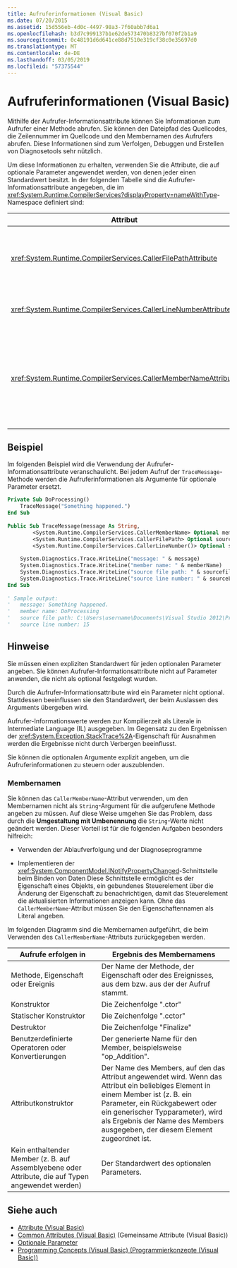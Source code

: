 ```yaml
---
title: Aufruferinformationen (Visual Basic)
ms.date: 07/20/2015
ms.assetid: 15d556eb-4d0c-4497-98a3-7f60abb7d6a1
ms.openlocfilehash: b3d7c999137b1e62de573470b8327bf070f2b1a9
ms.sourcegitcommit: 0c48191d6d641ce88d7510e319cf38c0e35697d0
ms.translationtype: MT
ms.contentlocale: de-DE
ms.lasthandoff: 03/05/2019
ms.locfileid: "57375544"
---
```

# <a name="caller-information-visual-basic"></a>Aufruferinformationen (Visual Basic)
Mithilfe der Aufrufer-Informationsattribute können Sie Informationen zum Aufrufer einer Methode abrufen. Sie können den Dateipfad des Quellcodes, die Zeilennummer im Quellcode und den Membernamen des Aufrufers abrufen. Diese Informationen sind zum Verfolgen, Debuggen und Erstellen von Diagnosetools sehr nützlich.  
  
 Um diese Informationen zu erhalten, verwenden Sie die Attribute, die auf optionale Parameter angewendet werden, von denen jeder einen Standardwert besitzt. In der folgenden Tabelle sind die Aufrufer-Informationsattribute angegeben, die im <xref:System.Runtime.CompilerServices?displayProperty=nameWithType>-Namespace definiert sind:  
  
|Attribut|Beschreibung|Typ|  
|---|---|---|  
|<xref:System.Runtime.CompilerServices.CallerFilePathAttribute>|Vollständiger Pfad der Quelldatei, die den Aufrufer enthält. Dies ist der Dateipfad zum Zeitpunkt der Kompilierung.|`String`|  
|<xref:System.Runtime.CompilerServices.CallerLineNumberAttribute>|Zeilennummer in der Quelldatei, in der die Methode aufgerufen wird.|`Integer`|  
|<xref:System.Runtime.CompilerServices.CallerMemberNameAttribute>|Der Methoden- oder Eigenschaftenname des Aufrufers. Weitere Informationen hierzu finden Sie unter [Membernamen](#MEMBERNAMES) weiter unten in diesem Thema.|`String`|  
  
## <a name="example"></a>Beispiel  
 Im folgenden Beispiel wird die Verwendung der Aufrufer-Informationsattribute veranschaulicht. Bei jedem Aufruf der `TraceMessage`-Methode werden die Aufruferinformationen als Argumente für optionale Parameter ersetzt.  
  
```vb  
Private Sub DoProcessing()  
    TraceMessage("Something happened.")  
End Sub  
  
Public Sub TraceMessage(message As String,  
        <System.Runtime.CompilerServices.CallerMemberName> Optional memberName As String = Nothing,  
        <System.Runtime.CompilerServices.CallerFilePath> Optional sourcefilePath As String = Nothing,  
        <System.Runtime.CompilerServices.CallerLineNumber()> Optional sourceLineNumber As Integer = 0)  
  
    System.Diagnostics.Trace.WriteLine("message: " & message)  
    System.Diagnostics.Trace.WriteLine("member name: " & memberName)  
    System.Diagnostics.Trace.WriteLine("source file path: " & sourcefilePath)  
    System.Diagnostics.Trace.WriteLine("source line number: " & sourceLineNumber)  
End Sub  
  
' Sample output:  
'   message: Something happened.  
'   member name: DoProcessing  
'   source file path: C:\Users\username\Documents\Visual Studio 2012\Projects\CallerInfoVB\CallerInfoVB\Form1.vb  
'   source line number: 15  
```  
  
## <a name="remarks"></a>Hinweise  
 Sie müssen einen expliziten Standardwert für jeden optionalen Parameter angeben. Sie können Aufrufer-Informationsattribute nicht auf Parameter anwenden, die nicht als optional festgelegt wurden.  
  
 Durch die Aufrufer-Informationsattribute wird ein Parameter nicht optional. Stattdessen beeinflussen sie den Standardwert, der beim Auslassen des Arguments übergeben wird.  
  
 Aufrufer-Informationswerte werden zur Kompilierzeit als Literale in Intermediate Language (IL) ausgegeben. Im Gegensatz zu den Ergebnissen der <xref:System.Exception.StackTrace%2A>-Eigenschaft für Ausnahmen werden die Ergebnisse nicht durch Verbergen beeinflusst.  
  
 Sie können die optionalen Argumente explizit angeben, um die Aufruferinformationen zu steuern oder auszublenden.  
  
### <a name="MEMBERNAMES"></a> Membernamen  
 Sie können das `CallerMemberName`-Attribut verwenden, um den Membernamen nicht als `String`-Argument für die aufgerufene Methode angeben zu müssen. Auf diese Weise umgehen Sie das Problem, dass durch die **Umgestaltung mit Umbenennung** die `String`-Werte nicht geändert werden. Dieser Vorteil ist für die folgenden Aufgaben besonders hilfreich:  
  
-   Verwenden der Ablaufverfolgung und der Diagnoseprogramme  
  
-   Implementieren der <xref:System.ComponentModel.INotifyPropertyChanged>-Schnittstelle beim Binden von Daten Diese Schnittstelle ermöglicht es der Eigenschaft eines Objekts, ein gebundenes Steuerelement über die Änderung der Eigenschaft zu benachrichtigen, damit das Steuerelement die aktualisierten Informationen anzeigen kann. Ohne das `CallerMemberName`-Attribut müssen Sie den Eigenschaftennamen als Literal angeben.  
  
 Im folgenden Diagramm sind die Membernamen aufgeführt, die beim Verwenden des `CallerMemberName`-Attributs zurückgegeben werden.  
  
|Aufrufe erfolgen in|Ergebnis des Membernamens|  
|-------------------------|------------------------|  
|Methode, Eigenschaft oder Ereignis|Der Name der Methode, der Eigenschaft oder des Ereignisses, aus dem bzw. aus der der Aufruf stammt.|  
|Konstruktor|Die Zeichenfolge ".ctor"|  
|Statischer Konstruktor|Die Zeichenfolge ".cctor"|  
|Destruktor|Die Zeichenfolge "Finalize"|  
|Benutzerdefinierte Operatoren oder Konvertierungen|Der generierte Name für den Member, beispielsweise "op_Addition".|  
|Attributkonstruktor|Der Name des Members, auf den das Attribut angewendet wird. Wenn das Attribut ein beliebiges Element in einem Member ist (z. B. ein Parameter, ein Rückgabewert oder ein generischer Typparameter), wird als Ergebnis der Name des Members ausgegeben, der diesem Element zugeordnet ist.|  
|Kein enthaltender Member (z. B. auf Assemblyebene oder Attribute, die auf Typen angewendet werden)|Der Standardwert des optionalen Parameters.|  
  
## <a name="see-also"></a>Siehe auch
- [Attribute (Visual Basic)](../../../visual-basic/language-reference/attributes.md)
- [Common Attributes (Visual Basic)](../../../visual-basic/programming-guide/concepts/attributes/common-attributes.md) (Gemeinsame Attribute (Visual Basic))
- [Optionale Parameter](../../../visual-basic/programming-guide/language-features/procedures/optional-parameters.md)
- [Programming Concepts (Visual Basic) (Programmierkonzepte (Visual Basic))](../../../visual-basic/programming-guide/concepts/index.md)

